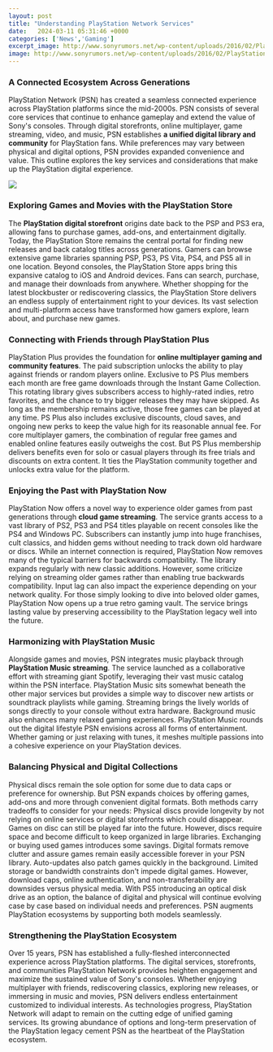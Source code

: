```yaml
---
layout: post
title: "Understanding PlayStation Network Services"
date:   2024-03-11 05:31:46 +0000
categories: ['News','Gaming']
excerpt_image: http://www.sonyrumors.net/wp-content/uploads/2016/02/PlayStation_Services-600x295.jpg
image: http://www.sonyrumors.net/wp-content/uploads/2016/02/PlayStation_Services-600x295.jpg
---
```


### A Connected Ecosystem Across Generations
PlayStation Network (PSN) has created a seamless connected experience across PlayStation platforms since the mid-2000s. PSN consists of several core services that continue to enhance gameplay and extend the value of Sony's consoles. Through digital storefronts, online multiplayer, game streaming, video, and music, PSN establishes **a unified digital library and community** for PlayStation fans.
While preferences may vary between physical and digital options, PSN provides expanded convenience and value. This outline explores the key services and considerations that make up the PlayStation digital experience.

![](http://www.sonyrumors.net/wp-content/uploads/2016/02/PlayStation_Services-600x295.jpg)
### Exploring Games and Movies with the PlayStation Store
The **PlayStation digital storefront** origins date back to the PSP and PS3 era, allowing fans to purchase games, add-ons, and entertainment digitally. Today, the PlayStation Store remains the central portal for finding new releases and back catalog titles across generations. Gamers can browse extensive game libraries spanning PSP, PS3, PS Vita, PS4, and PS5 all in one location. 
Beyond consoles, the PlayStation Store apps bring this expansive catalog to iOS and Android devices. Fans can search, purchase, and manage their downloads from anywhere. Whether shopping for the latest blockbuster or rediscovering classics, the PlayStation Store delivers an endless supply of entertainment right to your devices. Its vast selection and multi-platform access have transformed how gamers explore, learn about, and purchase new games.
### Connecting with Friends through PlayStation Plus
PlayStation Plus provides the foundation for **online multiplayer gaming and community features**. The paid subscription unlocks the ability to play against friends or random players online. Exclusive to PS Plus members each month are free game downloads through the Instant Game Collection. 
This rotating library gives subscribers access to highly-rated indies, retro favorites, and the chance to try bigger releases they may have skipped. As long as the membership remains active, those free games can be played at any time. PS Plus also includes exclusive discounts, cloud saves, and ongoing new perks to keep the value high for its reasonable annual fee. 
For core multiplayer gamers, the combination of regular free games and enabled online features easily outweighs the cost. But PS Plus membership delivers benefits even for solo or casual players through its free trials and discounts on extra content. It ties the PlayStation community together and unlocks extra value for the platform.
### Enjoying the Past with PlayStation Now
PlayStation Now offers a novel way to experience older games from past generations through **cloud game streaming**. The service grants access to a vast library of PS2, PS3 and PS4 titles playable on recent consoles like the PS4 and Windows PC. Subscribers can instantly jump into huge franchises, cult classics, and hidden gems without needing to track down old hardware or discs. 
While an internet connection is required, PlayStation Now removes many of the typical barriers for backwards compatibility. The library expands regularly with new classic additions. However, some criticize relying on streaming older games rather than enabling true backwards compatibility. Input lag can also impact the experience depending on your network quality. 
For those simply looking to dive into beloved older games, PlayStation Now opens up a true retro gaming vault. The service brings lasting value by preserving accessibility to the PlayStation legacy well into the future.
### Harmonizing with PlayStation Music 
Alongside games and movies, PSN integrates music playback through **PlayStation Music streaming**. The service launched as a collaborative effort with streaming giant Spotify, leveraging their vast music catalog within the PSN interface. 
PlayStation Music sits somewhat beneath the other major services but provides a simple way to discover new artists or soundtrack playlists while gaming. Streaming brings the lively worlds of songs directly to your console without extra hardware. Background music also enhances many relaxed gaming experiences. 
PlayStation Music rounds out the digital lifestyle PSN envisions across all forms of entertainment. Whether gaming or just relaxing with tunes, it meshes multiple passions into a cohesive experience on your PlayStation devices.
### Balancing Physical and Digital Collections  
Physical discs remain the sole option for some due to data caps or preference for ownership. But PSN expands choices by offering games, add-ons and more through convenient digital formats. Both methods carry tradeoffs to consider for your needs:
Physical discs provide longevity by not relying on online services or digital storefronts which could disappear. Games on disc can still be played far into the future. However, discs require space and become difficult to keep organized in large libraries. Exchanging or buying used games introduces some savings.
Digital formats remove clutter and assure games remain easily accessible forever in your PSN library. Auto-updates also patch games quickly in the background. Limited storage or bandwidth constraints don't impede digital games. However, download caps, online authentication, and non-transferability are downsides versus physical media. 
With PS5 introducing an optical disk drive as an option, the balance of digital and physical will continue evolving case by case based on individual needs and preferences. PSN augments PlayStation ecosystems by supporting both models seamlessly.
### Strengthening the PlayStation Ecosystem
Over 15 years, PSN has established a fully-fleshed interconnected experience across PlayStation platforms. The digital services, storefronts, and communities PlayStation Network provides heighten engagement and maximize the sustained value of Sony's consoles. 
Whether enjoying multiplayer with friends, rediscovering classics, exploring new releases, or immersing in music and movies, PSN delivers endless entertainment customized to individual interests. As technologies progress, PlayStation Network will adapt to remain on the cutting edge of unified gaming services. Its growing abundance of options and long-term preservation of the PlayStation legacy cement PSN as the heartbeat of the PlayStation ecosystem.
